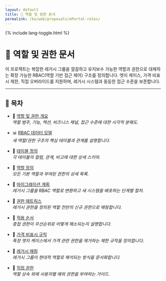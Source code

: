 ```yaml
---
layout: default
title: 🧠 역할 및 권한 문서
permalink: /ko/web/proposals/ePortal-roles/
---
```


<link rel="stylesheet" href="{{ '/assets/css/custom.css' | relative_url }}">
{% include lang-toggle.html %}

# 🧠 역할 및 권한 문서

이 프로젝트는 복잡한 레거시 그룹을 깔끔하고 유지보수 가능한 역할과 권한으로 대체하는 확장 가능한 RBAC(역할 기반 접근 제어) 구조를 정의합니다. 엣지 케이스, 가격 비표시 제한, 직접 오버라이드를 지원하며, 레거시 시스템과 동등한 접근 수준을 보존합니다.

---

## 📑 목차

- 🧠 [역할 및 권한 개요](./structure-overview.md)  
  *역할 범주, 기능, 액션, 비즈니스 채널, 접근 수준에 대한 시각적 분해도.*

- 📊 [RBAC 데이터 모델](./data-model.md)  
  *새 역할/권한 구조의 핵심 테이블과 관계를 설명합니다.*

- 🧱 [테이블 정의](./table-definitions.md)  
  *각 테이블의 컬럼, 관계, 비고에 대한 상세 스키마.*

- 🧩 [역할 정의](./role-definitions.md)  
  *모든 기본 역할과 부여된 권한의 상세 목록.*

- 🔄 [마이그레이션 계획](./migration-plan.md)  
  *레거시 그룹을 RBAC 역할로 변환하고 새 시스템을 배포하는 단계별 절차.*

- 🧮 [권한 매트릭스](./privilege-matrix.md)  
  *레거시 권한을 정의된 역할 전반의 신규 권한으로 매핑합니다.*

- 🧭 [적용 순서](./evaluation-order.md)  
  *중첩 권한이 우선순위로 어떻게 해소되는지 설명합니다.*

- 🚫 [가격 비표시 규칙](./no-pricing-rules.md)  
  *특정 엣지 케이스에서 가격 관련 권한을 제거하는 제한 규칙을 정의합니다.*

- 🧾 [레거시 매핑](./legacy-mapping.md)  
  *레거시 그룹이 현대적 역할로 해석되는 방식을 문서화합니다.*

- 🧷 [직접 권한](./direct-privileges.md)  
  *역할 상속 외에 사용자별 예외 권한을 부여하는 가이드.*
